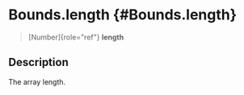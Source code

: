 Bounds.length {#Bounds.length}
=============

> [Number]{role="ref"} **length**

Description
-----------

The array length.
